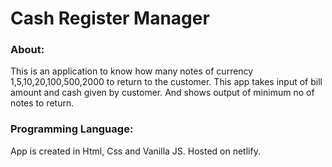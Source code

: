 <h1>Cash Register Manager</h1>

<h3>About:</h3>

This is an application to know how many notes of currency 1,5,10,20,100,500,2000 to return to the customer. This app takes input of bill amount and cash given by customer. And shows output of minimum no of notes to return.

<h3>Programming Language:</h3>

App is created in Html, Css and Vanilla JS. Hosted on netlify.
